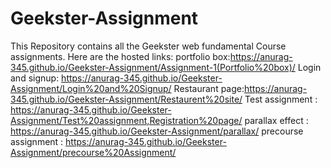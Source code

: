 # Geekster-Assignment <br />
This Repository contains all the Geekster web fundamental Course assignments. 
Here are the hosted links:
portfolio box:https://anurag-345.github.io/Geekster-Assignment/Assignment-1(Portfolio%20box)/
Login and signup: https://anurag-345.github.io/Geekster-Assignment/Login%20and%20Signup/
Restaurant page:https://anurag-345.github.io/Geekster-Assignment/Restaurent%20site/
Test assignment : https://anurag-345.github.io/Geekster-Assignment/Test%20assignment,Registration%20page/
parallax effect : https://anurag-345.github.io/Geekster-Assignment/parallax/
precourse assignment : https://anurag-345.github.io/Geekster-Assignment/precourse%20Assignment/
  
